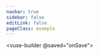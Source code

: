 ```yaml
---
navbar: true
sidebar: false
editLink: false
pageClass: example
---
```


<vuse-builder @saved="onSave"></vuse-builder>

<script>
export default {
  methods: {
    onSave (vuse) {
      vuse.export('preview');
    }
  }
}
</script>

<style>
.example .content {
  padding: 0 !important;
  margin: 0 !important;
  max-width: 100% !important;
}
.example .page {
  padding: 0 !important;
}
.example .page-edit {
 display: none !important;
}
.example .menu {
  margin: 0;
}
</style>
